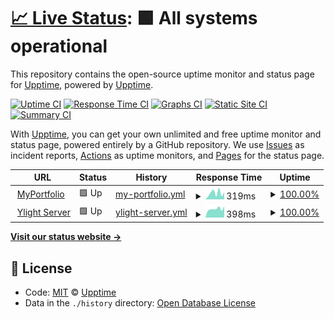 # [📈 Live Status](https://demo.upptime.js.org): <!--live status--> **🟩 All systems operational**

This repository contains the open-source uptime monitor and status page for [Upptime](https://upptime.js.org), powered by [Upptime](https://github.com/upptime/upptime).

[![Uptime CI](https://github.com/koj-co/upptime/workflows/Uptime%20CI/badge.svg)](https://github.com/koj-co/upptime/actions?query=workflow%3A%22Uptime+CI%22)
[![Response Time CI](https://github.com/koj-co/upptime/workflows/Response%20Time%20CI/badge.svg)](https://github.com/koj-co/upptime/actions?query=workflow%3A%22Response+Time+CI%22)
[![Graphs CI](https://github.com/koj-co/upptime/workflows/Graphs%20CI/badge.svg)](https://github.com/koj-co/upptime/actions?query=workflow%3A%22Graphs+CI%22)
[![Static Site CI](https://github.com/koj-co/upptime/workflows/Static%20Site%20CI/badge.svg)](https://github.com/koj-co/upptime/actions?query=workflow%3A%22Static+Site+CI%22)
[![Summary CI](https://github.com/koj-co/upptime/workflows/Summary%20CI/badge.svg)](https://github.com/koj-co/upptime/actions?query=workflow%3A%22Summary+CI%22)

With [Upptime](https://upptime.js.org), you can get your own unlimited and free uptime monitor and status page, powered entirely by a GitHub repository. We use [Issues](https://github.com/upptime/upptime/issues) as incident reports, [Actions](https://github.com/ShivamJoker/Monitor/actions) as uptime monitors, and [Pages](https://demo.upptime.js.org) for the status page.

<!--start: status pages-->
<!-- This summary is generated by Upptime (https://github.com/upptime/upptime) -->
<!-- Do not edit this manually, your changes will be overwritten -->
<!-- prettier-ignore -->
| URL | Status | History | Response Time | Uptime |
| --- | ------ | ------- | ------------- | ------ |
| <img alt="" src="https://favicons.githubusercontent.com/creativeshi.com" height="13"> [MyPortfolio](https://creativeshi.com) | 🟩 Up | [my-portfolio.yml](https://github.com/ShivamJoker/Monitor/commits/HEAD/history/my-portfolio.yml) | <details><summary><img alt="Response time graph" src="./graphs/my-portfolio/response-time-week.png" height="20"> 319ms</summary><br><a href="https://status.creativeshi.com/history/my-portfolio"><img alt="Response time 333" src="https://img.shields.io/endpoint?url=https%3A%2F%2Fraw.githubusercontent.com%2FShivamJoker%2FMonitor%2FHEAD%2Fapi%2Fmy-portfolio%2Fresponse-time.json"></a><br><a href="https://status.creativeshi.com/history/my-portfolio"><img alt="24-hour response time 225" src="https://img.shields.io/endpoint?url=https%3A%2F%2Fraw.githubusercontent.com%2FShivamJoker%2FMonitor%2FHEAD%2Fapi%2Fmy-portfolio%2Fresponse-time-day.json"></a><br><a href="https://status.creativeshi.com/history/my-portfolio"><img alt="7-day response time 319" src="https://img.shields.io/endpoint?url=https%3A%2F%2Fraw.githubusercontent.com%2FShivamJoker%2FMonitor%2FHEAD%2Fapi%2Fmy-portfolio%2Fresponse-time-week.json"></a><br><a href="https://status.creativeshi.com/history/my-portfolio"><img alt="30-day response time 363" src="https://img.shields.io/endpoint?url=https%3A%2F%2Fraw.githubusercontent.com%2FShivamJoker%2FMonitor%2FHEAD%2Fapi%2Fmy-portfolio%2Fresponse-time-month.json"></a><br><a href="https://status.creativeshi.com/history/my-portfolio"><img alt="1-year response time 333" src="https://img.shields.io/endpoint?url=https%3A%2F%2Fraw.githubusercontent.com%2FShivamJoker%2FMonitor%2FHEAD%2Fapi%2Fmy-portfolio%2Fresponse-time-year.json"></a></details> | <details><summary><a href="https://status.creativeshi.com/history/my-portfolio">100.00%</a></summary><a href="https://status.creativeshi.com/history/my-portfolio"><img alt="All-time uptime 97.33%" src="https://img.shields.io/endpoint?url=https%3A%2F%2Fraw.githubusercontent.com%2FShivamJoker%2FMonitor%2FHEAD%2Fapi%2Fmy-portfolio%2Fuptime.json"></a><br><a href="https://status.creativeshi.com/history/my-portfolio"><img alt="24-hour uptime 100.00%" src="https://img.shields.io/endpoint?url=https%3A%2F%2Fraw.githubusercontent.com%2FShivamJoker%2FMonitor%2FHEAD%2Fapi%2Fmy-portfolio%2Fuptime-day.json"></a><br><a href="https://status.creativeshi.com/history/my-portfolio"><img alt="7-day uptime 100.00%" src="https://img.shields.io/endpoint?url=https%3A%2F%2Fraw.githubusercontent.com%2FShivamJoker%2FMonitor%2FHEAD%2Fapi%2Fmy-portfolio%2Fuptime-week.json"></a><br><a href="https://status.creativeshi.com/history/my-portfolio"><img alt="30-day uptime 100.00%" src="https://img.shields.io/endpoint?url=https%3A%2F%2Fraw.githubusercontent.com%2FShivamJoker%2FMonitor%2FHEAD%2Fapi%2Fmy-portfolio%2Fuptime-month.json"></a><br><a href="https://status.creativeshi.com/history/my-portfolio"><img alt="1-year uptime 97.33%" src="https://img.shields.io/endpoint?url=https%3A%2F%2Fraw.githubusercontent.com%2FShivamJoker%2FMonitor%2FHEAD%2Fapi%2Fmy-portfolio%2Fuptime-year.json"></a></details>
| <img alt="" src="https://favicons.githubusercontent.com/server.ylight.xyz" height="13"> [Ylight Server](https://server.ylight.xyz) | 🟩 Up | [ylight-server.yml](https://github.com/ShivamJoker/Monitor/commits/HEAD/history/ylight-server.yml) | <details><summary><img alt="Response time graph" src="./graphs/ylight-server/response-time-week.png" height="20"> 398ms</summary><br><a href="https://status.creativeshi.com/history/ylight-server"><img alt="Response time 415" src="https://img.shields.io/endpoint?url=https%3A%2F%2Fraw.githubusercontent.com%2FShivamJoker%2FMonitor%2FHEAD%2Fapi%2Fylight-server%2Fresponse-time.json"></a><br><a href="https://status.creativeshi.com/history/ylight-server"><img alt="24-hour response time 313" src="https://img.shields.io/endpoint?url=https%3A%2F%2Fraw.githubusercontent.com%2FShivamJoker%2FMonitor%2FHEAD%2Fapi%2Fylight-server%2Fresponse-time-day.json"></a><br><a href="https://status.creativeshi.com/history/ylight-server"><img alt="7-day response time 398" src="https://img.shields.io/endpoint?url=https%3A%2F%2Fraw.githubusercontent.com%2FShivamJoker%2FMonitor%2FHEAD%2Fapi%2Fylight-server%2Fresponse-time-week.json"></a><br><a href="https://status.creativeshi.com/history/ylight-server"><img alt="30-day response time 421" src="https://img.shields.io/endpoint?url=https%3A%2F%2Fraw.githubusercontent.com%2FShivamJoker%2FMonitor%2FHEAD%2Fapi%2Fylight-server%2Fresponse-time-month.json"></a><br><a href="https://status.creativeshi.com/history/ylight-server"><img alt="1-year response time 415" src="https://img.shields.io/endpoint?url=https%3A%2F%2Fraw.githubusercontent.com%2FShivamJoker%2FMonitor%2FHEAD%2Fapi%2Fylight-server%2Fresponse-time-year.json"></a></details> | <details><summary><a href="https://status.creativeshi.com/history/ylight-server">100.00%</a></summary><a href="https://status.creativeshi.com/history/ylight-server"><img alt="All-time uptime 100.00%" src="https://img.shields.io/endpoint?url=https%3A%2F%2Fraw.githubusercontent.com%2FShivamJoker%2FMonitor%2FHEAD%2Fapi%2Fylight-server%2Fuptime.json"></a><br><a href="https://status.creativeshi.com/history/ylight-server"><img alt="24-hour uptime 100.00%" src="https://img.shields.io/endpoint?url=https%3A%2F%2Fraw.githubusercontent.com%2FShivamJoker%2FMonitor%2FHEAD%2Fapi%2Fylight-server%2Fuptime-day.json"></a><br><a href="https://status.creativeshi.com/history/ylight-server"><img alt="7-day uptime 100.00%" src="https://img.shields.io/endpoint?url=https%3A%2F%2Fraw.githubusercontent.com%2FShivamJoker%2FMonitor%2FHEAD%2Fapi%2Fylight-server%2Fuptime-week.json"></a><br><a href="https://status.creativeshi.com/history/ylight-server"><img alt="30-day uptime 100.00%" src="https://img.shields.io/endpoint?url=https%3A%2F%2Fraw.githubusercontent.com%2FShivamJoker%2FMonitor%2FHEAD%2Fapi%2Fylight-server%2Fuptime-month.json"></a><br><a href="https://status.creativeshi.com/history/ylight-server"><img alt="1-year uptime 100.00%" src="https://img.shields.io/endpoint?url=https%3A%2F%2Fraw.githubusercontent.com%2FShivamJoker%2FMonitor%2FHEAD%2Fapi%2Fylight-server%2Fuptime-year.json"></a></details>

<!--end: status pages-->

[**Visit our status website →**](https://demo.upptime.js.org)

## 📄 License

- Code: [MIT](./LICENSE) © [Upptime](https://upptime.js.org)
- Data in the `./history` directory: [Open Database License](https://opendatacommons.org/licenses/odbl/1-0/)
